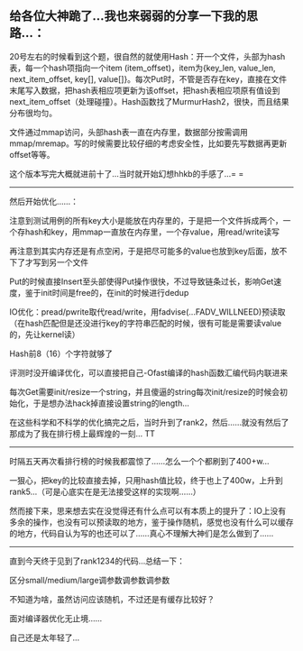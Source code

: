 给各位大神跪了…我也来弱弱的分享一下我的思路…：
----

20号左右的时候看到这个题，很自然的就使用Hash：开一个文件，头部为hash表，每一个hash项指向一个item (item_offset)，item为{key_len, value_len, next_item_offset, key[], value[]}。每次Put时，不管是否存在key，直接在文件末尾写入数据，把hash表相应项更新为该offset，把hash表相应项原有值设到next_item_offset（处理碰撞）。Hash函数找了MurmurHash2，很快，而且结果分布很均匀。

文件通过mmap访问，头部hash表一直在内存里，数据部分按需调用mmap/mremap。写的时候需要比较仔细的考虑安全性，比如要先写数据再更新offset等等。

这个版本写完大概就进前十了…当时就开始幻想hhkb的手感了…= =

----
然后开始优化……：

注意到测试用例的所有key大小是能放在内存里的，于是把一个文件拆成两个，一个存hash和key，用mmap一直放在内存里，一个存value，用read/write读写

再注意到其实内存还是有点空闲，于是把尽可能多的value也放到key后面，放不下了才写到另一个文件

Put的时候直接Insert至头部使得Put操作很快，不过导致链条过长，影响Get速度，鉴于init时间是free的，在init的时候进行dedup

IO优化：pread/pwrite取代read/write，用fadvise(...FADV_WILLNEED)预读取（在hash匹配但是还没进行key的字符串匹配的时候，很有可能是需要读value的，先让kernel读）

Hash前8（16）个字符就够了

评测时没开编译优化，可以直接把自己-Ofast编译的hash函数汇编代码内联进来

每次Get需要init/resize一个string，并且傻逼的string每次init/resize的时候会初始化，于是想办法hack掉直接设置string的length...

在这些科学和不科学的优化搞完之后，当时升到了rank2，然后……就没有然后了 那成为了我在排行榜上最辉煌的一刻… TT

----
时隔五天再次看排行榜的时候我都震惊了……怎么一个个都刷到了400+w...

一狠心，把key的比较直接去掉，只用hash值比较，终于也上了400w，上升到rank5...（可是心底实在是无法接受这样的实现啊……）

然而接下来，思来想去实在没觉得还有什么点可以有本质上的提升了：IO上没有多余的操作，也没有可以预读取的地方，鉴于操作随机，感觉也没有什么可以缓存的地方，代码自认为写的也还可以了……真心不理解大神们是怎么做到了……

----
直到今天终于见到了rank1234的代码…总结一下：

区分small/medium/large调参数调参数调参数

不知道为啥，虽然访问应该随机，不过还是有缓存比较好？

面对编译器优化无止境……

自己还是太年轻了…